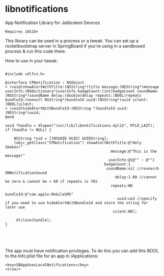 # libnotifications
App Notification Library for Jailbroken Devices

`Requires iOS10+`

This library can be used in a process or a tweak. You can set up a rocketbootstrap server in SpringBoard if you're using in a sandboxed process & run this code there. 

How to use in your tweak:

```objc

#include <dlfcn.h>

@interface CPNotification : NSObject
+ (void)showAlertWithTitle:(NSString*)title message:(NSString*)message userInfo:(NSDictionary*)userInfo badgeCount:(int)badgeCount soundName:(NSString*)soundName delay:(double)delay repeats:(BOOL)repeats bundleId:(nonnull NSString*)bundleId uuid:(NSString*)uuid silent:(BOOL)silent;
+ (void)hideAlertWithBundleId:(NSString *)bundleId uuid:(NSString*)uuid;
@end

void *handle = dlopen("/usr/lib/libnotifications.dylib", RTLD_LAZY);
if (handle != NULL) {                                            
    
    NSString *uid = [[NSUUID UUID] UUIDString];        
    [objc_getClass("CPNotification") showAlertWithTitle:@"Holy Smokes!"
                                                message:@"This is the message!"
                                               userInfo:@{@"" : @""}
                                             badgeCount:1
                                              soundName:nil //research UNNotificationSound
                                                  delay:1.00 //cannot be zero & cannot be < 60 if repeats is YES
                                                repeats:NO
                                               bundleId:@"com.apple.MobileSMS"
                                                   uuid:uid //specify if you need to use hideAlertWithBundleId and store the string for later use
                                                 silent:NO];
					       				       
     dlclose(handle);
}





```

The app must have notification privileges. To do this you can add this BOOL to the Info.plist file for an app in /Applications: 
```
<key>SBAppUsesLocalNotifications</key>
<true/>
```

